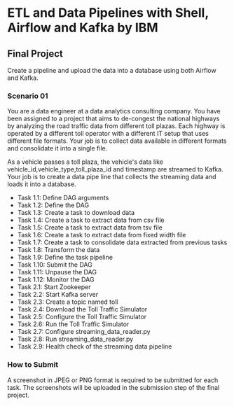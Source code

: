 # ETL and Data Pipelines with Shell, Airflow and Kafka by IBM
## Final Project

Create a pipeline and upload the data into a database using both Airflow and Kafka.

### Scenario 01 
You are a data engineer at a data analytics consulting company. You have been assigned to a project that aims to de-congest the national highways by analyzing the road traffic data from different toll plazas. Each highway is operated by a different toll operator with a different IT setup that uses different file formats. Your job is to collect data available in different formats and consolidate it into a single file.

As a vehicle passes a toll plaza, the vehicle's data like vehicle_id,vehicle_type,toll_plaza_id and timestamp are streamed to Kafka. Your job is to create a data pipe line that collects the streaming data and loads it into a database.

- Task 1.1: Define DAG arguments 
- Task 1.2: Define the DAG 
- Task 1.3: Create a task to download data 
- Task 1.4: Create a task to extract data from csv file 
- Task 1.5: Create a task to extract data from tsv file 
- Task 1.6: Create a task to extract data from fixed width file
- Task 1.7: Create a task to consolidate data extracted from previous tasks
- Task 1.8: Transform the data 
- Task 1.9: Define the task pipeline
- Task 1.10: Submit the DAG
- Task 1.11: Unpause the DAG 
- Task 1.12: Monitor the DAG
- Task 2.1: Start Zookeeper
- Task 2.2: Start Kafka server
- Task 2.3: Create a topic named toll
- Task 2.4: Download the Toll Traffic Simulator
- Task 2.5: Configure the Toll Traffic Simulator
- Task 2.6: Run the Toll Traffic Simulator
- Task 2.7: Configure streaming_data_reader.py
- Task 2.8: Run streaming_data_reader.py
- Task 2.9: Health check of the streaming data pipeline

### How to Submit
A screenshot in JPEG or PNG format is required to be submitted for each task. The screenshots will be uploaded in the submission step of the final project.


